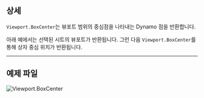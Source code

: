 ## 상세
`Viewport.BoxCenter`는 뷰포트 범위의 중심점을 나타내는 Dynamo 점을 반환합니다.

아래 예에서는 선택된 시트의 뷰포트가 반환됩니다. 그런 다음 `Viewport.BoxCenter`를 통해 상자 중심 위치가 반환됩니다.
___
## 예제 파일

![Viewport.BoxCenter](./Revit.Elements.Viewport.BoxCenter_img.jpg)
